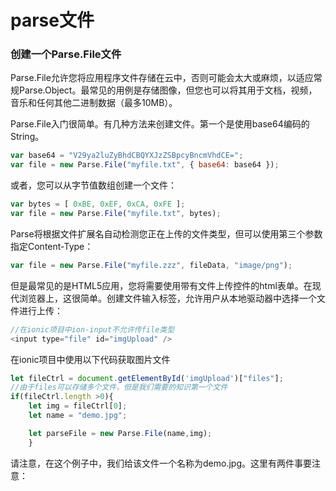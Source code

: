 # parse文件

### 创建一个Parse.File文件

Parse.File允许您将应用程序文件存储在云中，否则可能会太大或麻烦，以适应常规Parse.Object。最常见的用例是存储图像，但您也可以将其用于文档，视频，音乐和任何其他二进制数据（最多10MB）。

Parse.File入门很简单。有几种方法来创建文件。第一个是使用base64编码的String。

```js
var base64 = "V29ya2luZyBhdCBQYXJzZSBpcyBncmVhdCE=";
var file = new Parse.File("myfile.txt", { base64: base64 });
```

或者，您可以从字节值数组创建一个文件：

```js
var bytes = [ 0xBE, 0xEF, 0xCA, 0xFE ];
var file = new Parse.File("myfile.txt", bytes);
```

Parse将根据文件扩展名自动检测您正在上传的文件类型，但可以使用第三个参数指定Content-Type：

```js
var file = new Parse.File("myfile.zzz", fileData, "image/png");
```

但是最常见的是HTML5应用，您将需要使用带有文件上传控件的html表单。在现代浏览器上，这很简单。创建文件输入标签，允许用户从本地驱动器中选择一个文件进行上传：

```js
//在ionic项目中ion-input不允许传file类型
<input type="file" id="imgUpload" />
```

在ionic项目中使用以下代码获取图片文件

```js
let fileCtrl = document.getElementById('imgUpload')["files"];
//由于files可以存储多个文件，但是我们需要的知识第一个文件
if(fileCtrl.length >0){
    let img = fileCtrl[0];
    let name = "demo.jpg";

    let parseFile = new Parse.File(name,img);
    }
```

  


请注意，在这个例子中，我们给该文件一个名称为demo.jpg。这里有两件事要注意：

